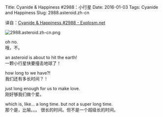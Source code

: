 Title: Cyanide & Happiness #2988：小行星
Date: 2016-01-03
Tags: Cyanide and Happiness
Slug: 2988.asteroid.zh-cn

译自：[Cyanide & Happiness #2988 - Explosm.net](http://explosm.net/comics/2988/)


![2988.asteroid.zh-cn.png](/static/images/comics/2988.asteroid.zh-cn.png)




oh no.          
哦，不。

an asteroid is about to hit
the earth!          
一颗小行星快要撞击地球了！


how long to we have?!       
我们还有多长时间？！



just long enough
for us to make love.        
刚好够我们做个爱。


which is, like...
a long time. but not
a super long time.      
那个是，比喻。。。
很长的时间。但不是一个超级长的时间。
